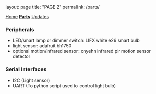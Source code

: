 layout: page
title: "PAGE 2"
permalink: /parts/


[Home](https://kthanigaivelan.github.io/ece_153b_project/)
**[Parts](https://kthanigaivelan.github.io/ece_153b_project/parts/)**
[Updates](https://kthanigaivelan.github.io/ece_153b_project/updates/)


### Peripherals
- LED/smart lamp or dimmer switch: LIFX white e26 smart bulb
- light sensor: adafruit bh1750
- optional motion/infrared sensor: onyehn infrared pir motion sensor detector

### Serial Interfaces
- I2C (Light sensor)
- UART (To python script used to control light bulb)
